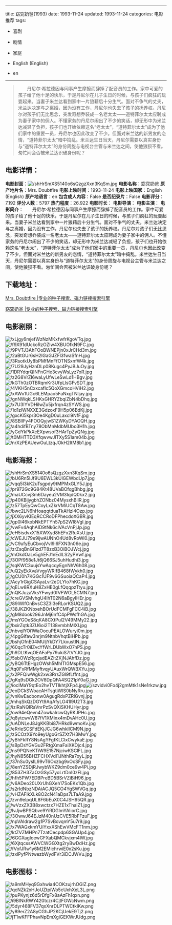 
---
title: 窈窕奶爸(1993)
date: 1993-11-24
updated: 1993-11-24
categories: 电影推荐
tags:
- 喜剧
- 剧情
- 家庭

- English (English)
- en
---


> 　　丹尼尔·希拉德因与同事产生摩擦而辞掉了配音员的工作。家中可爱的孩子给了他十足的快乐，于是丹尼尔在儿子生日的时候，与孩子们疯狂的玩耍起来。当妻子米兰达看到家中一片狼藉后十分生气。面对不争气的丈夫，米兰达决定与之离婚，因为没有工作，丹尼尔也失去了孩子的抚养权。丹尼尔对孩子们无比思念，突发奇想乔装成一名老太太——道特菲尔太太应聘成为妻子家中的佣人。不懂家务的丹尼尔闹出了不少的笑话，却无形中为米兰达减轻了负担，孩子们也开始依赖这名“老太太”，“道特菲尔太太”成为了他们家中的重要一员，丹尼尔也因此改变了不少。但面对米兰达的新男友的恋情，“道特菲尔太太”暗中捣乱。米兰达生日当天，丹尼尔需要以真实身份与“道特菲尔太太”的身份周旋与电视台主管与米兰达之间，使他狼狈不看。匆忙间会否被米兰达识破身份呢？

## **电影详情**：

**电影封面**：<img src="https://image.tmdb.org/t/p/w200/shHrSmXS5140o6sQzgzXxn3KqSm.jpg" alt="/shHrSmXS5140o6sQzgzXxn3KqSm.jpg" title="/shHrSmXS5140o6sQzgzXxn3KqSm.jpg">
**电影名称**：窈窕奶爸
**原产地片名**：Mrs. Doubtfire
**电影上映时间**：1993-11-24
**电影上映国家**：English (English)
**原产地语言**：en
**包含成人内容**：False
**是否纪录片**：False
**电影评分**：7.192
**评分人数**：5797
**热门程度**：26.922
**电影时长**：
**电影导演**：
**电影主演**：
**电影简介**：　　丹尼尔·希拉德因与同事产生摩擦而辞掉了配音员的工作。家中可爱的孩子给了他十足的快乐，于是丹尼尔在儿子生日的时候，与孩子们疯狂的玩耍起来。当妻子米兰达看到家中一片狼藉后十分生气。面对不争气的丈夫，米兰达决定与之离婚，因为没有工作，丹尼尔也失去了孩子的抚养权。丹尼尔对孩子们无比思念，突发奇想乔装成一名老太太——道特菲尔太太应聘成为妻子家中的佣人。不懂家务的丹尼尔闹出了不少的笑话，却无形中为米兰达减轻了负担，孩子们也开始依赖这名“老太太”，“道特菲尔太太”成为了他们家中的重要一员，丹尼尔也因此改变了不少。但面对米兰达的新男友的恋情，“道特菲尔太太”暗中捣乱。米兰达生日当天，丹尼尔需要以真实身份与“道特菲尔太太”的身份周旋与电视台主管与米兰达之间，使他狼狈不看。匆忙间会否被米兰达识破身份呢？

## **下载地址**：
[Mrs. Doubtfire |专业的种子搜索、磁力链接搜索引擎](https://movie.amd794.com:2083/?search=Mrs.%20Doubtfire&ordering=&mode=match_phrase&page_size=10&page=1)

[窈窕奶爸 |专业的种子搜索、磁力链接搜索引擎](https://movie.amd794.com:2083/?search=%E7%AA%88%E7%AA%95%E5%A5%B6%E7%88%B8&ordering=&mode=match_phrase&page_size=10&page=1)
 

## **电影剧照**：
<img src="https://image.tmdb.org/t/p/original/xLjgy6mjefWzNzMKxfwfrKgoVTq.jpg" alt="/xLjgy6mjefWzNzMKxfwfrKgoVTq.jpg" title="/xLjgy6mjefWzNzMKxfwfrKgoVTq.jpg"><img src="https://image.tmdb.org/t/p/original/f9X91dUckoRzOZlw4XBUOfkN9FC.jpg" alt="/f9X91dUckoRzOZlw4XBUOfkN9FC.jpg" title="/f9X91dUckoRzOZlw4XBUOfkN9FC.jpg"><img src="https://image.tmdb.org/t/p/original/9PVTJ3AhFOoBWNEPjn0xJrCHd3m.jpg" alt="/9PVTJ3AhFOoBWNEPjn0xJrCHd3m.jpg" title="/9PVTJ3AhFOoBWNEPjn0xJrCHd3m.jpg"><img src="https://image.tmdb.org/t/p/original/2aBtGUr6sH2IGaGJZFl3fwaSfnH.jpg" alt="/2aBtGUr6sH2IGaGJZFl3fwaSfnH.jpg" title="/2aBtGUr6sH2IGaGJZFl3fwaSfnH.jpg"><img src="https://image.tmdb.org/t/p/original/3RsotkUy8bPMfMnFfOTNSxnfW4k.jpg" alt="/3RsotkUy8bPMfMnFfOTNSxnfW4k.jpg" title="/3RsotkUy8bPMfMnFfOTNSxnfW4k.jpg"><img src="https://image.tmdb.org/t/p/original/7U29JyHznDLp08Kugc4PyJBJuOy.jpg" alt="/7U29JyHznDLp08Kugc4PyJBJuOy.jpg" title="/7U29JyHznDLp08Kugc4PyJBJuOy.jpg"><img src="https://image.tmdb.org/t/p/original/1DRYdqrQINFnGHe3cvyWsLyz7oR.jpg" alt="/1DRYdqrQINFnGHe3cvyWsLyz7oR.jpg" title="/1DRYdqrQINFnGHe3cvyWsLyz7oR.jpg"><img src="https://image.tmdb.org/t/p/original/z2G8VrZI6waLyUfwLeSwLd1HBgv.jpg" alt="/z2G8VrZI6waLyUfwLeSwLd1HBgv.jpg" title="/z2G8VrZI6waLyUfwLeSwLd1HBgv.jpg"><img src="https://image.tmdb.org/t/p/original/kGTh0zOTBRqmKr3UfpLlsGFvSDT.jpg" alt="/kGTh0zOTBRqmKr3UfpLlsGFvSDT.jpg" title="/kGTh0zOTBRqmKr3UfpLlsGFvSDT.jpg"><img src="https://image.tmdb.org/t/p/original/4VKH5nCxxcafIc5QoXGmcoHViH2.jpg" alt="/4VKH5nCxxcafIc5QoXGmcoHViH2.jpg" title="/4VKH5nCxxcafIc5QoXGmcoHViH2.jpg"><img src="https://image.tmdb.org/t/p/original/xAWx1UGc6LEMpao5FaNxgTNljay.jpg" alt="/xAWx1UGc6LEMpao5FaNxgTNljay.jpg" title="/xAWx1UGc6LEMpao5FaNxgTNljay.jpg"><img src="https://image.tmdb.org/t/p/original/gnNWqkLSHKxGHRYZbqiZbN4bDhq.jpg" alt="/gnNWqkLSHKxGHRYZbqiZbN4bDhq.jpg" title="/gnNWqkLSHKxGHRYZbqiZbN4bDhq.jpg"><img src="https://image.tmdb.org/t/p/original/x7U3IYVDHilwZu5jxfrqn4zSYWS.jpg" alt="/x7U3IYVDHilwZu5jxfrqn4zSYWS.jpg" title="/x7U3IYVDHilwZu5jxfrqn4zSYWS.jpg"><img src="https://image.tmdb.org/t/p/original/1d1zlWNXXE3GdzoxF9H5p06BdKj.jpg" alt="/1d1zlWNXXE3GdzoxF9H5p06BdKj.jpg" title="/1d1zlWNXXE3GdzoxF9H5p06BdKj.jpg"><img src="https://image.tmdb.org/t/p/original/gxcKl5kpr3Oe4KgD0uLaxcl9NfF.jpg" alt="/gxcKl5kpr3Oe4KgD0uLaxcl9NfF.jpg" title="/gxcKl5kpr3Oe4KgD0uLaxcl9NfF.jpg"><img src="https://image.tmdb.org/t/p/original/8SBlIFy4FOOQyjwS1ZWKyDYAOQH.jpg" alt="/8SBlIFy4FOOQyjwS1ZWKyDYAOQH.jpg" title="/8SBlIFy4FOOQyjwS1ZWKyDYAOQH.jpg"><img src="https://image.tmdb.org/t/p/original/a4hdifBTny78ObMnMdbMUbo3H1h.jpg" alt="/a4hdifBTny78ObMnMdbMUbo3H1h.jpg" title="/a4hdifBTny78ObMnMdbMUbo3H1h.jpg"><img src="https://image.tmdb.org/t/p/original/yGdYkPkXcEXpwsof3HArTpZyQNg.jpg" alt="/yGdYkPkXcEXpwsof3HArTpZyQNg.jpg" title="/yGdYkPkXcEXpwsof3HArTpZyQNg.jpg"><img src="https://image.tmdb.org/t/p/original/t0MHTTD3XfqwvwJlTXy5S1am04b.jpg" alt="/t0MHTTD3XfqwvwJlTXy5S1am04b.jpg" title="/t0MHTTD3XfqwvwJlTXy5S1am04b.jpg"><img src="https://image.tmdb.org/t/p/original/nrXzPEAUewOuLtzqJOkH2ItM8b1.jpg" alt="/nrXzPEAUewOuLtzqJOkH2ItM8b1.jpg" title="/nrXzPEAUewOuLtzqJOkH2ItM8b1.jpg">

## **电影海报**：
<img src="https://image.tmdb.org/t/p/original/shHrSmXS5140o6sQzgzXxn3KqSm.jpg" alt="/shHrSmXS5140o6sQzgzXxn3KqSm.jpg" title="/shHrSmXS5140o6sQzgzXxn3KqSm.jpg"><img src="https://image.tmdb.org/t/p/original/bU6Rn5IJf9U6EWL3kUlGEWbdUp7.jpg" alt="/bU6Rn5IJf9U6EWL3kUlGEWbdUp7.jpg" title="/bU6Rn5IJf9U6EWL3kUlGEWbdUp7.jpg"><img src="https://image.tmdb.org/t/p/original/vqq5I3kK2uTsgpdy9tMPMxGLY5J.jpg" alt="/vqq5I3kK2uTsgpdy9tMPMxGLY5J.jpg" title="/vqq5I3kK2uTsgpdy9tMPMxGLY5J.jpg"><img src="https://image.tmdb.org/t/p/original/pr972Gc9G84Kt48UVaBOfqgBhbg.jpg" alt="/pr972Gc9G84Kt48UVaBOfqgBhbg.jpg" title="/pr972Gc9G84Kt48UVaBOfqgBhbg.jpg"><img src="https://image.tmdb.org/t/p/original/maUCcvj3m6Dayeu2VM3IqdQ0kx2.jpg" alt="/maUCcvj3m6Dayeu2VM3IqdQ0kx2.jpg" title="/maUCcvj3m6Dayeu2VM3IqdQ0kx2.jpg"><img src="https://image.tmdb.org/t/p/original/p40KBijygbhZONbz04MysxhBllR.jpg" alt="/p40KBijygbhZONbz04MysxhBllR.jpg" title="/p40KBijygbhZONbz04MysxhBllR.jpg"><img src="https://image.tmdb.org/t/p/original/z57TpEyQwCoyLxZkrVMiUCqT8Aw.jpg" alt="/z57TpEyQwCoyLxZkrVMiUCqT8Aw.jpg" title="/z57TpEyQwCoyLxZkrVMiUCqT8Aw.jpg"><img src="https://image.tmdb.org/t/p/original/bwc2LN6hHoaqqtduaTkAHzl4Ozp.jpg" alt="/bwc2LN6hHoaqqtduaTkAHzl4Ozp.jpg" title="/bwc2LN6hHoaqqtduaTkAHzl4Ozp.jpg"><img src="https://image.tmdb.org/t/p/original/jXX6yvKIEqRCCRoDFPhecdoXGBR.jpg" alt="/jXX6yvKIEqRCCRoDFPhecdoXGBR.jpg" title="/jXX6yvKIEqRCCRoDFPhecdoXGBR.jpg"><img src="https://image.tmdb.org/t/p/original/gp0l46kobNkEPTYh57pS2WI8Vgl.jpg" alt="/gp0l46kobNkEPTYh57pS2WI8Vgl.jpg" title="/gp0l46kobNkEPTYh57pS2WI8Vgl.jpg"><img src="https://image.tmdb.org/t/p/original/vwFv4AqhAID9tNk6clVAcVnPjJp.jpg" alt="/vwFv4AqhAID9tNk6clVAcVnPjJp.jpg" title="/vwFv4AqhAID9tNk6clVAcVnPjJp.jpg"><img src="https://image.tmdb.org/t/p/original/eH5isdvxX15XWXyd8hEFx2RuXsU.jpg" alt="/eH5isdvxX15XWXyd8hEFx2RuXsU.jpg" title="/eH5isdvxX15XWXyd8hEFx2RuXsU.jpg"><img src="https://image.tmdb.org/t/p/original/cWEJU79e9ijwAUNhO4Ud8vRoWi0.jpg" alt="/cWEJU79e9ijwAUNhO4Ud8vRoWi0.jpg" title="/cWEJU79e9ijwAUNhO4Ud8vRoWi0.jpg"><img src="https://image.tmdb.org/t/p/original/vC9ufyEuCbvojVvl9i6FXN3n06e.jpg" alt="/vC9ufyEuCbvojVvl9i6FXN3n06e.jpg" title="/vC9ufyEuCbvojVvl9i6FXN3n06e.jpg"><img src="https://image.tmdb.org/t/p/original/zrZsqBnGl1zd7T8zxB3OiBOJWcj.jpg" alt="/zrZsqBnGl1zd7T8zxB3OiBOJWcj.jpg" title="/zrZsqBnGl1zd7T8zxB3OiBOJWcj.jpg"><img src="https://image.tmdb.org/t/p/original/mOkdOaLv5ghEFJ1nEdlLS2yPVwf.jpg" alt="/mOkdOaLv5ghEFJ1nEdlLS2yPVwf.jpg" title="/mOkdOaLv5ghEFJ1nEdlLS2yPVwf.jpg"><img src="https://image.tmdb.org/t/p/original/3OPf958e1Jt6jQ66SJ5uhHudhi3.jpg" alt="/3OPf958e1Jt6jQ66SJ5uhHudhi3.jpg" title="/3OPf958e1Jt6jQ66SJ5uhHudhi3.jpg"><img src="https://image.tmdb.org/t/p/original/sqKWC3uujsYwAqcqyEgnNhV6h08.jpg" alt="/sqKWC3uujsYwAqcqyEgnNhV6h08.jpg" title="/sqKWC3uujsYwAqcqyEgnNhV6h08.jpg"><img src="https://image.tmdb.org/t/p/original/uQ2yEkXvaVvgyWRIfB468fWykh0.jpg" alt="/uQ2yEkXvaVvgyWRIfB468fWykh0.jpg" title="/uQ2yEkXvaVvgyWRIfB468fWykh0.jpg"><img src="https://image.tmdb.org/t/p/original/gCU0h7KGGc1UF9v6GSuoiaQCaP4.jpg" alt="/gCU0h7KGGc1UF9v6GSuoiaQCaP4.jpg" title="/gCU0h7KGGc1UF9v6GSuoiaQCaP4.jpg"><img src="https://image.tmdb.org/t/p/original/Acy1rGigCSAyaLvr2eDLYlo7hKC.jpg" alt="/Acy1rGigCSAyaLvr2eDLYlo7hKC.jpg" title="/Acy1rGigCSAyaLvr2eDLYlo7hKC.jpg"><img src="https://image.tmdb.org/t/p/original/qELw8RXuH8ZxHE0gLfQqqpzTtyu.jpg" alt="/qELw8RXuH8ZxHE0gLfQqqpzTtyu.jpg" title="/qELw8RXuH8ZxHE0gLfQqqpzTtyu.jpg"><img src="https://image.tmdb.org/t/p/original/nQKJuzaVksYFwyd0fVFWOL5CMN7.jpg" alt="/nQKJuzaVksYFwyd0fVFWOL5CMN7.jpg" title="/nQKJuzaVksYFwyd0fVFWOL5CMN7.jpg"><img src="https://image.tmdb.org/t/p/original/creGVSMvhgU4IhT02N6aBgyIHEr.jpg" alt="/creGVSMvhgU4IhT02N6aBgyIHEr.jpg" title="/creGVSMvhgU4IhT02N6aBgyIHEr.jpg"><img src="https://image.tmdb.org/t/p/original/89lWlfOnBvsC3Z3I3eRLorKSUQ2.jpg" alt="/89lWlfOnBvsC3Z3I3eRLorKSUQ2.jpg" title="/89lWlfOnBvsC3Z3I3eRLorKSUQ2.jpg"><img src="https://image.tmdb.org/t/p/original/38JKZKNbxehBOrUdFCMFgFCC4iB.jpg" alt="/38JKZKNbxehBOrUdFCMFgFCC4iB.jpg" title="/38JKZKNbxehBOrUdFCMFgFCC4iB.jpg"><img src="https://image.tmdb.org/t/p/original/gM8dook296JnMj6nfC4pPWsfhGA.jpg" alt="/gM8dook296JnMj6nfC4pPWsfhGA.jpg" title="/gM8dook296JnMj6nfC4pPWsfhGA.jpg"><img src="https://image.tmdb.org/t/p/original/msYGOeS8qKA8CXtPul2V49MMy22.jpg" alt="/msYGOeS8qKA8CXtPul2V49MMy22.jpg" title="/msYGOeS8qKA8CXtPul2V49MMy22.jpg"><img src="https://image.tmdb.org/t/p/original/bxirZqtk3ZU6oi2T138vmbhMIXl.jpg" alt="/bxirZqtk3ZU6oi2T138vmbhMIXl.jpg" title="/bxirZqtk3ZU6oi2T138vmbhMIXl.jpg"><img src="https://image.tmdb.org/t/p/original/nbvqlYOi1WaOocuPEALOWuryi0m.jpg" alt="/nbvqlYOi1WaOocuPEALOWuryi0m.jpg" title="/nbvqlYOi1WaOocuPEALOWuryi0m.jpg"><img src="https://image.tmdb.org/t/p/original/4pgGifaw3nrjm9NtnbVhqtBiHPb.jpg" alt="/4pgGifaw3nrjm9NtnbVhqtBiHPb.jpg" title="/4pgGifaw3nrjm9NtnbVhqtBiHPb.jpg"><img src="https://image.tmdb.org/t/p/original/bshjOfnE04MUljYkDY7LkxustIN.jpg" alt="/bshjOfnE04MUljYkDY7LkxustIN.jpg" title="/bshjOfnE04MUljYkDY7LkxustIN.jpg"><img src="https://image.tmdb.org/t/p/original/60qcTr0iIZvcYfWrLDUbWxO7nPS.jpg" alt="/60qcTr0iIZvcYfWrLDUbWxO7nPS.jpg" title="/60qcTr0iIZvcYfWrLDUbWxO7nPS.jpg"><img src="https://image.tmdb.org/t/p/original/h9DLtKvqOEAFaPy79ukiS7tVYJO.jpg" alt="/h9DLtKvqOEAFaPy79ukiS7tVYJO.jpg" title="/h9DLtKvqOEAFaPy79ukiS7tVYJO.jpg"><img src="https://image.tmdb.org/t/p/original/5sbOWzRgcjadEAZltZKjNJAhfDz.jpg" alt="/5sbOWzRgcjadEAZltZKjNJAhfDz.jpg" title="/5sbOWzRgcjadEAZltZKjNJAhfDz.jpg"><img src="https://image.tmdb.org/t/p/original/yBQ6TtEHgzOWsh5MhITIGMspE56.jpg" alt="/yBQ6TtEHgzOWsh5MhITIGMspE56.jpg" title="/yBQ6TtEHgzOWsh5MhITIGMspE56.jpg"><img src="https://image.tmdb.org/t/p/original/tq0FxRfMMyftvqyUAuxWrQWBXYu.jpg" alt="/tq0FxRfMMyftvqyUAuxWrQWBXYu.jpg" title="/tq0FxRfMMyftvqyUAuxWrQWBXYu.jpg"><img src="https://image.tmdb.org/t/p/original/x2PFQiwWgk2xw3RrsZGl9fLffnt.jpg" alt="/x2PFQiwWgk2xw3RrsZGl9fLffnt.jpg" title="/x2PFQiwWgk2xw3RrsZGl9fLffnt.jpg"><img src="https://image.tmdb.org/t/p/original/gKq9sDGk2OV8DpQFA4SQ21pY0aG.jpg" alt="/gKq9sDGk2OV8DpQFA4SQ21pY0aG.jpg" title="/gKq9sDGk2OV8DpQFA4SQ21pY0aG.jpg"><img src="https://image.tmdb.org/t/p/original/iocIMaY9qtEo2hvTVTIkhtjXFp4.jpg" alt="/iocIMaY9qtEo2hvTVTIkhtjXFp4.jpg" title="/iocIMaY9qtEo2hvTVTIkhtjXFp4.jpg"><img src="https://image.tmdb.org/t/p/original/szvidvi0Fo4j2gmMtk1sNe1rkzw.jpg" alt="/szvidvi0Fo4j2gmMtk1sNe1rkzw.jpg" title="/szvidvi0Fo4j2gmMtk1sNe1rkzw.jpg"><img src="https://image.tmdb.org/t/p/original/eoDCkSWoacAHTsgtiWlS0bNyRru.jpg" alt="/eoDCkSWoacAHTsgtiWlS0bNyRru.jpg" title="/eoDCkSWoacAHTsgtiWlS0bNyRru.jpg"><img src="https://image.tmdb.org/t/p/original/vnKwEacbonw0AgugRdxPZRlGvnj.jpg" alt="/vnKwEacbonw0AgugRdxPZRlGvnj.jpg" title="/vnKwEacbonw0AgugRdxPZRlGvnj.jpg"><img src="https://image.tmdb.org/t/p/original/mhqSkQzDGYt9AqAfyLO41l9U2T3.jpg" alt="/mhqSkQzDGYt9AqAfyLO41l9U2T3.jpg" title="/mhqSkQzDGYt9AqAfyLO41l9U2T3.jpg"><img src="https://image.tmdb.org/t/p/original/iziRaNQIRaVnrPzSvQXiSKHUHyr.jpg" alt="/iziRaNQIRaVnrPzSvQXiSKHUHyr.jpg" title="/iziRaNQIRaVnrPzSvQXiSKHUHyr.jpg"><img src="https://image.tmdb.org/t/p/original/ow94eQevn4ZowkaIrcwQyRKJPHc.jpg" alt="/ow94eQevn4ZowkaIrcwQyRKJPHc.jpg" title="/ow94eQevn4ZowkaIrcwQyRKJPHc.jpg"><img src="https://image.tmdb.org/t/p/original/q8ytcwvW87fV1XMinx4mDvAHc0U.jpg" alt="/q8ytcwvW87fV1XMinx4mDvAHc0U.jpg" title="/q8ytcwvW87fV1XMinx4mDvAHc0U.jpg"><img src="https://image.tmdb.org/t/p/original/uADNLeJ8JgKKBbi87HRkd9wmoKv.jpg" alt="/uADNLeJ8JgKKBbi87HRkd9wmoKv.jpg" title="/uADNLeJ8JgKKBbi87HRkd9wmoKv.jpg"><img src="https://image.tmdb.org/t/p/original/eRrIeSCSFdEKjJCJG6whklICM9N.jpg" alt="/eRrIeSCSFdEKjJCJG6whklICM9N.jpg" title="/eRrIeSCSFdEKjJCJG6whklICM9N.jpg"><img src="https://image.tmdb.org/t/p/original/zSCOzX9Yo9eyUgoGrSZXt7H3MwY.jpg" alt="/zSCOzX9Yo9eyUgoGrSZXt7H3MwY.jpg" title="/zSCOzX9Yo9eyUgoGrSZXt7H3MwY.jpg"><img src="https://image.tmdb.org/t/p/original/yBhFkRY8NsAgYFgfKLClxCwykaE.jpg" alt="/yBhFkRY8NsAgYFgfKLClxCwykaE.jpg" title="/yBhFkRY8NsAgYFgfKLClxCwykaE.jpg"><img src="https://image.tmdb.org/t/p/original/sBpDsYGVGu2FRtgXmaFaiXKOjc4.jpg" alt="/sBpDsYGVGu2FRtgXmaFaiXKOjc4.jpg" title="/sBpDsYGVGu2FRtgXmaFaiXKOjc4.jpg"><img src="https://image.tmdb.org/t/p/original/ns9PQNeKTiW9E157NjciwKSClFL.jpg" alt="/ns9PQNeKTiW9E157NjciwKSClFL.jpg" title="/ns9PQNeKTiW9E157NjciwKSClFL.jpg"><img src="https://image.tmdb.org/t/p/original/hyN856BHZFCHXVdI1JNthRa7oyL.jpg" alt="/hyN856BHZFCHXVdI1JNthRa7oyL.jpg" title="/hyN856BHZFCHXVdI1JNthRa7oyL.jpg"><img src="https://image.tmdb.org/t/p/original/37nSu0ysIL99vT6Oxzbg9xOcSFy.jpg" alt="/37nSu0ysIL99vT6Oxzbg9xOcSFy.jpg" title="/37nSu0ysIL99vT6Oxzbg9xOcSFy.jpg"><img src="https://image.tmdb.org/t/p/original/8enYZSDjRJwybWKZ9dm0ce9w4Pi.jpg" alt="/8enYZSDjRJwybWKZ9dm0ce9w4Pi.jpg" title="/8enYZSDjRJwybWKZ9dm0ce9w4Pi.jpg"><img src="https://image.tmdb.org/t/p/original/853ZH3ZaOzGSy57yoLrtDnI0zFl.jpg" alt="/853ZH3ZaOzGSy57yoLrtDnI0zFl.jpg" title="/853ZH3ZaOzGSy57yoLrtDnI0zFl.jpg"><img src="https://image.tmdb.org/t/p/original/hfh5PW7EDBPreBD5BSrVZiBiH96.jpg" alt="/hfh5PW7EDBPreBD5BSrVZiBiH96.jpg" title="/hfh5PW7EDBPreBD5BSrVZiBiH96.jpg"><img src="https://image.tmdb.org/t/p/original/v6ADeo20UXrUhGXeh17SoEKx1Qb.jpg" alt="/v6ADeo20UXrUhGXeh17SoEKx1Qb.jpg" title="/v6ADeo20UXrUhGXeh17SoEKx1Qb.jpg"><img src="https://image.tmdb.org/t/p/original/s2rIdNbzNDAiACJQ5CO4YgSWVGq.jpg" alt="/s2rIdNbzNDAiACJQ5CO4YgSWVGq.jpg" title="/s2rIdNbzNDAiACJQ5CO4YgSWVGq.jpg"><img src="https://image.tmdb.org/t/p/original/vHZAFlkXLk8O2cN41aDps7LTaA9.jpg" alt="/vHZAFlkXLk8O2cN41aDps7LTaA9.jpg" title="/vHZAFlkXLk8O2cN41aDps7LTaA9.jpg"><img src="https://image.tmdb.org/t/p/original/zvn9eIpqUL8F6bEuX0C4JSH95QR.jpg" alt="/zvn9eIpqUL8F6bEuX0C4JSH95QR.jpg" title="/zvn9eIpqUL8F6bEuX0C4JSH95QR.jpg"><img src="https://image.tmdb.org/t/p/original/wVzxZX3B8xwctzx7HZE1xThaiZ1.jpg" alt="/wVzxZX3B8xwctzx7HZE1xThaiZ1.jpg" title="/wVzxZX3B8xwctzx7HZE1xThaiZ1.jpg"><img src="https://image.tmdb.org/t/p/original/lvJjwBPSQbve9YiRDGImYAIiorC.jpg" alt="/lvJjwBPSQbve9YiRDGImYAIiorC.jpg" title="/lvJjwBPSQbve9YiRDGImYAIiorC.jpg"><img src="https://image.tmdb.org/t/p/original/3OwwJ64EJzM40nUzCVE5RbFFzuF.jpg" alt="/3OwwJ64EJzM40nUzCVE5RbFFzuF.jpg" title="/3OwwJ64EJzM40nUzCVE5RbFFzuF.jpg"><img src="https://image.tmdb.org/t/p/original/npVAldraw2g1P7SvBovqmY5u7r9.jpg" alt="/npVAldraw2g1P7SvBovqmY5u7r9.jpg" title="/npVAldraw2g1P7SvBovqmY5u7r9.jpg"><img src="https://image.tmdb.org/t/p/original/x7WAGxkmYUiYxxXShEwVMcFT1nm.jpg" alt="/x7WAGxkmYUiYxxXShEwVMcFT1nm.jpg" title="/x7WAGxkmYUiYxxXShEwVMcFT1nm.jpg"><img src="https://image.tmdb.org/t/p/original/ktZVZMHPn7TzatCecpdp6SGAUp4.jpg" alt="/ktZVZMHPn7TzatCecpdp6SGAUp4.jpg" title="/ktZVZMHPn7TzatCecpdp6SGAUp4.jpg"><img src="https://image.tmdb.org/t/p/original/6GGXagIoewGFXabQMCkvjxm4lW.jpg" alt="/6GGXagIoewGFXabQMCkvjxm4lW.jpg" title="/6GGXagIoewGFXabQMCkvjxm4lW.jpg"><img src="https://image.tmdb.org/t/p/original/6XjtqcssAWVCWGGXtg2ryBwDdHz.jpg" alt="/6XjtqcssAWVCWGGXtg2ryBwDdHz.jpg" title="/6XjtqcssAWVCWGGXtg2ryBwDdHz.jpg"><img src="https://image.tmdb.org/t/p/original/fVofJRw1y6M2EMichrwiE0x2sKu.jpg" alt="/fVofJRw1y6M2EMichrwiE0x2sKu.jpg" title="/fVofJRw1y6M2EMichrwiE0x2sKu.jpg"><img src="https://image.tmdb.org/t/p/original/zxlPyfPNtwezbWydFVr3iDCJWVu.jpg" alt="/zxlPyfPNtwezbWydFVr3iDCJWVu.jpg" title="/zxlPyfPNtwezbWydFVr3iDCJWVu.jpg">

## **电影图标**：
<img src="https://image.tmdb.org/t/p/original/a9mMHyq9Gxhwia4OOKzujrhOGIZ.png" alt="/a9mMHyq9Gxhwia4OOKzujrhOGIZ.png" title="/a9mMHyq9Gxhwia4OOKzujrhOGIZ.png"><img src="https://image.tmdb.org/t/p/original/qcNZk2xHJoUZtpiWo5cUxhXeL3L.png" alt="/qcNZk2xHJoUZtpiWo5cUxhXeL3L.png" title="/qcNZk2xHJoUZtpiWo5cUxhXeL3L.png"><img src="https://image.tmdb.org/t/p/original/puPKynjz6d5rDfgFx8aAzFh1qxn.png" alt="/puPKynjz6d5rDfgFx8aAzFh1qxn.png" title="/puPKynjz6d5rDfgFx8aAzFh1qxn.png"><img src="https://image.tmdb.org/t/p/original/i9BlNkRWY420tczr4CjtFGWcNwm.png" alt="/i9BlNkRWY420tczr4CjtFGWcNwm.png" title="/i9BlNkRWY420tczr4CjtFGWcNwm.png"><img src="https://image.tmdb.org/t/p/original/5dyr468FV37qxXnrDLPTWCtkIKw.png" alt="/5dyr468FV37qxXnrDLPTWCtkIKw.png" title="/5dyr468FV37qxXnrDLPTWCtkIKw.png"><img src="https://image.tmdb.org/t/p/original/y89erZ2A8yCGhJP2KCjUekE9Tj2.png" alt="/y89erZ2A8yCGhJP2KCjUekE9Tj2.png" title="/y89erZ2A8yCGhJP2KCjUekE9Tj2.png"><img src="https://image.tmdb.org/t/p/original/jT1wKFFPhavNpEmXgiGEKWrJUdg.png" alt="/jT1wKFFPhavNpEmXgiGEKWrJUdg.png" title="/jT1wKFFPhavNpEmXgiGEKWrJUdg.png">
